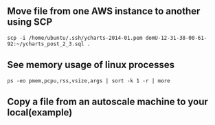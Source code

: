 ## Move file from one AWS instance to another using SCP

    scp -i /home/ubuntu/.ssh/ycharts-2014-01.pem domU-12-31-38-00-61-92:~/ycharts_post_2_3.sql .

## See memory usage of linux processes

    ps -eo pmem,pcpu,rss,vsize,args | sort -k 1 -r | more

## Copy a file from an autoscale machine to your local(example)

   ```scp -o "ProxyCommand='ssh ec2-user@52.4.31.32 -W %h:%p' " ubuntu@10.0.5.102:remote_file.tar.gz ~/new_local_file.tar.gz